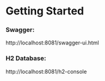 # Getting Started

### Swagger:
http://localhost:8081/swagger-ui.html


### H2 Database: 
http://localhost:8081/h2-console